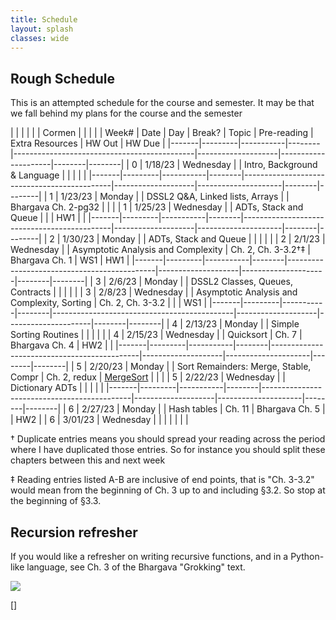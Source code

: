 ```yaml
---
title: Schedule 
layout: splash
classes: wide
---
```


## Rough Schedule

This is an attempted schedule for the course and semester. It may be that we fall behind my plans for the course and the semester

|       |         |           |        |                                             | Cormen             |                     |        |        |
| Week# | Date    | Day       | Break? | Topic                                       | Pre-reading        | Extra Resources     | HW Out | HW Due |
|-------|---------|-----------|--------|---------------------------------------------|--------------------|---------------------|--------|--------|
| 0     | 1/18/23 | Wednesday |        | Intro, Background & Language                |                    |                     |        |        |
|-------|---------|-----------|--------|---------------------------------------------|--------------------|---------------------|--------|--------|
| 1     | 1/23/23 | Monday    |        | DSSL2 Q&A, Linked lists, Arrays             |                    | Bhargava Ch. 2-pg32 |        |        |
| 1     | 1/25/23 | Wednesday |        | ADTs, Stack and Queue                       |                    |                     | HW1    |        |
|-------|---------|-----------|--------|---------------------------------------------|--------------------|---------------------|--------|--------|
| 2     | 1/30/23 | Monday    |        | ADTs, Stack and Queue                       |                    |                     |        |        |
| 2     | 2/1/23  | Wednesday |        | Asymptotic Analysis and Complexity          | Ch. 2, Ch. 3-3.2†‡ | Bhargava Ch. 1      | WS1    | HW1    |
|-------|---------|-----------|--------|---------------------------------------------|--------------------|---------------------|--------|--------|
| 3     | 2/6/23  | Monday    |        | DSSL2 Classes, Queues, Contracts            |                    |                     |        |        |
| 3     | 2/8/23  | Wednesday |        | Asymptotic Analysis and Complexity, Sorting | Ch. 2, Ch. 3-3.2   |                     |        | WS1    |
|-------|---------|-----------|--------|---------------------------------------------|--------------------|---------------------|--------|--------|
| 4     | 2/13/23 | Monday    |        | Simple Sorting Routines                     |                    |                     |        |        |
| 4     | 2/15/23 | Wednesday |        | Quicksort                                   | Ch. 7              | Bhargava Ch. 4      | HW2    |        |
|-------|---------|-----------|--------|---------------------------------------------|--------------------|---------------------|--------|--------|
| 5     | 2/20/23 | Monday    |        | Sort Remainders: Merge, Stable, Compr       | Ch. 2, redux       | [MergeSort][Merge]  |        |        |
| 5     | 2/22/23 | Wednesday |        | Dictionary ADTs                             |                    |                     |        |        |
|-------|---------|-----------|--------|---------------------------------------------|--------------------|---------------------|--------|--------|
| 6     | 2/27/23 | Monday    |        | Hash tables                                 | Ch. 11             | Bhargava Ch. 5      |        | HW2    |
| 6     | 3/01/23 | Wednesday |        |                                             |                    |                     |        |        |


† Duplicate entries means you should spread your reading across the
period where I have duplicated those entries. So for instance you
should split these chapters between this and next week

‡ Reading entries listed A-B are inclusive of end points, that is "Ch.
3-3.2" would mean from the beginning of Ch. 3 up to and including
§3.2. So stop at the beginning of §3.3.

## Recursion refresher

If you would like a refresher on writing recursive functions, and in a
Python-like language, see Ch. 3 of the Bhargava "Grokking" text.


<img src="https://imgs.xkcd.com/comics/tree.png">


[Quick]: https://www.youtube.com/watch?v=ywWBy6J5gz8
[Merge]: https://www.youtube.com/watch?v=XaqR3G_NVoo
[]
